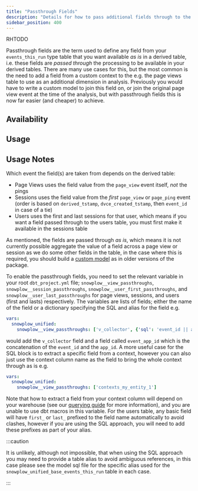 ```yaml
---
title: "Passthrough Fields"
description: "Details for how to pass additional fields through to the derived tables."
sidebar_position: 400
---
```


RHTODO

Passthrough fields are the term used to define any field from your `events_this_run` type table that you want available _as is_ in a derived table, i.e. these fields are *passed through* the processing to be available in your derived tables. There are many use cases for this, but the most common is the need to add a field from a custom context to the e.g. the page views table to use as an additional dimension in analysis. Previously you would have to write a custom model to join this field on, or join the original page view event at the time of the analysis, but with passthrough fields this is now far easier (and cheaper) to achieve.

## Availability

## Usage



## Usage Notes

Which event the field(s) are taken from depends on the derived table:

- Page Views uses the field value from the `page_view` event itself, _not_ the pings
- Sessions uses the field value from the _first_ `page_view` or `page_ping` event (order is based on `derived_tstamp`, `dvce_created_tstamp`, then `event_id` in case of a tie)
- Users uses the first and last sessions for that user, which means if you want a field passed through to the users table, you must first make it available in the sessions table

As mentioned, the fields are passed through _as is_, which means it is not currently possible aggregate the value of a field across a page view or session as we do some other fields in the table, in the case where this is required, you should build a [custom model](/docs/modeling-your-data/modeling-your-data-with-dbt/dbt-custom-models/index.md) as in older versions of the package.

To enable the passthrough fields, you need to set the relevant variable in your root `dbt_project.yml` file; `snowplow__view_passthroughs`, `snowplow__session_passthroughs`, `snowplow__user_first_passthroughs`, and `snowplow__user_last_passthroughs` for page views, sessions, and users (first and lasts) respectively. The variables are lists of fields; either the name of the field or a dictionary specifying the SQL and alias for the field e.g.

```yml title="dbt_project.yml"
vars:
  snowplow_unified:
    snowplow__view_passthroughs: ['v_collector', {'sql': 'event_id || app_id', 'alias': 'event_app_id'}]
```

would add the `v_collector` field and a field called `event_app_id` which is the concatenation of the `event_id` and the `app_id`. A more useful case for the SQL block is to extract a specific field from a context, however you can also just use the context column name as the field to bring the whole context through as is e.g.

```yml title="dbt_project.yml"
vars:
  snowplow_unified:
    snowplow__view_passthroughs: ['contexts_my_entity_1']
```

Note that how to extract a field from your context column will depend on your warehouse (see our [querying guide](/docs/storing-querying/querying-data/index.md?warehouse=snowflake#entities) for more information), and you are unable to use dbt macros in this variable. For the users table, any basic field will have `first_` or `last_` prefixed to the field name automatically to avoid clashes, however if you are using the SQL approach, you will need to add these prefixes as part of your alias.

:::caution

It is unlikely, although not impossible, that when using the SQL approach you may need to provide a table alias to avoid ambiguous references, in this case please see the model sql file for the specific alias used for the `snowplow_unified_base_events_this_run` table in each case.

:::
